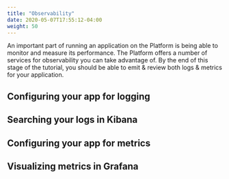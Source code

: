 ```yaml
---
title: "Observability"
date: 2020-05-07T17:55:12-04:00
weight: 50
---
```


An important part of running an application on the Platform is being able to
monitor and measure its performance. The Platform offers a number of services
for observability you can take advantage of. By the end of this stage of the
tutorial, you should be able to emit & review both logs & metrics for your
application.

## Configuring your app for logging

## Searching your logs in Kibana

## Configuring your app for metrics

## Visualizing metrics in Grafana
